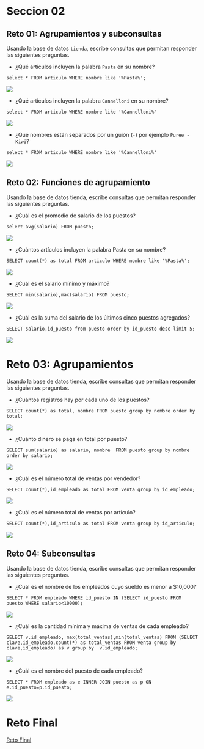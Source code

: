 # Seccion 02

## Reto 01:  Agrupamientos y subconsultas

Usando la base de datos  `tienda`, escribe consultas que permitan responder las siguientes preguntas.

-   ¿Qué artículos incluyen la palabra  `Pasta`  en su nombre?

`select * FROM articulo WHERE nombre like '%Pasta%';`

![](https://github.com/reinozab/BEDU/blob/a406d7f392e0f300bd20820ba63b84a0d75223ce/Modulo%201%20Introduccion%20a%20BD/Img/sec02rt01.png)

-   ¿Qué artículos incluyen la palabra  `Cannelloni`  en su nombre?

`select * FROM articulo WHERE nombre like '%Cannelloni%'`

![](https://github.com/reinozab/BEDU/blob/a406d7f392e0f300bd20820ba63b84a0d75223ce/Modulo%201%20Introduccion%20a%20BD/Img/sec02rt01_2.png)

-   ¿Qué nombres están separados por un guión (`-`) por ejemplo  `Puree - Kiwi`?

`select * FROM articulo WHERE nombre like '%Cannelloni%'`

![](https://github.com/reinozab/BEDU/blob/a406d7f392e0f300bd20820ba63b84a0d75223ce/Modulo%201%20Introduccion%20a%20BD/Img/sec02rt01_3.png)

## Reto 02:  Funciones de agrupamiento
Usando la base de datos tienda, escribe consultas que permitan responder las siguientes preguntas.

- ¿Cuál es el promedio de salario de los puestos?

`select avg(salario) FROM puesto;`

![](https://github.com/reinozab/BEDU/blob/23b81bd487509121340ec1d1e25891a1b8638bfa/Modulo%201%20Introduccion%20a%20BD/Img/sec02rt02_1.png)

- ¿Cuántos artículos incluyen la palabra Pasta en su nombre?

`SELECT count(*) as total FROM articulo WHERE nombre like '%Pasta%';`

![](https://github.com/reinozab/BEDU/blob/23b81bd487509121340ec1d1e25891a1b8638bfa/Modulo%201%20Introduccion%20a%20BD/Img/sec02rt02_2.png)

- ¿Cuál es el salario mínimo y máximo?

`SELECT min(salario),max(salario) FROM puesto;`

![](https://github.com/reinozab/BEDU/blob/23b81bd487509121340ec1d1e25891a1b8638bfa/Modulo%201%20Introduccion%20a%20BD/Img/sec02rt02_3.png)

- ¿Cuál es la suma del salario de los últimos cinco puestos agregados?

`SELECT salario,id_puesto from puesto order by id_puesto desc limit 5;`

![](https://github.com/reinozab/BEDU/blob/23b81bd487509121340ec1d1e25891a1b8638bfa/Modulo%201%20Introduccion%20a%20BD/Img/sec02rt02_4.png)

# Reto 03: Agrupamientos

Usando la base de datos tienda, escribe consultas que permitan responder las siguientes preguntas.

- ¿Cuántos registros hay por cada uno de los puestos?

`SELECT count(*) as total, nombre FROM puesto group by nombre order by total;`

![](https://github.com/reinozab/BEDU/blob/6459ac17ad730b22247349553007372d91eecd91/Modulo%201%20Introduccion%20a%20BD/Img/sec02rt03_1.png)

- ¿Cuánto dinero se paga en total por puesto?

`SELECT sum(salario) as salario, nombre  FROM puesto group by nombre order by salario;`

![](https://github.com/reinozab/BEDU/blob/6459ac17ad730b22247349553007372d91eecd91/Modulo%201%20Introduccion%20a%20BD/Img/sec02rt03_2.png)

- ¿Cuál es el número total de ventas por vendedor?

`SELECT count(*),id_empleado as total FROM venta group by id_empleado;`

![](https://github.com/reinozab/BEDU/blob/6459ac17ad730b22247349553007372d91eecd91/Modulo%201%20Introduccion%20a%20BD/Img/sec02rt03_3.png)

- ¿Cuál es el número total de ventas por artículo?

`SELECT count(*),id_articulo as total FROM venta group by id_articulo;`

![](https://github.com/reinozab/BEDU/blob/6459ac17ad730b22247349553007372d91eecd91/Modulo%201%20Introduccion%20a%20BD/Img/sec02rt03_4.png)

## Reto 04:  Subconsultas

Usando la base de datos tienda, escribe consultas que permitan responder las siguientes preguntas.

- ¿Cuál es el nombre de los empleados cuyo sueldo es menor a $10,000?

`SELECT * FROM empleado WHERE id_puesto IN (SELECT id_puesto FROM puesto WHERE salario<10000);`

![](https://github.com/reinozab/BEDU/blob/872b0591c3d8f08501188bb415587b6288a4122c/Modulo%201%20Introduccion%20a%20BD/Img/sec02rt04_1.png)

- ¿Cuál es la cantidad mínima y máxima de ventas de cada empleado?

`SELECT v.id_empleado, max(total_ventas),min(total_ventas) FROM (SELECT clave,id_empleado,count(*) as total_ventas FROM venta group by clave,id_empleado) as v group by 
v.id_empleado;`

![](https://github.com/reinozab/BEDU/blob/872b0591c3d8f08501188bb415587b6288a4122c/Modulo%201%20Introduccion%20a%20BD/Img/sec02rt04_2.png)

- ¿Cuál es el nombre del puesto de cada empleado?

`SELECT * FROM empleado as e INNER JOIN puesto as p ON e.id_puesto=p.id_puesto;`

![](https://github.com/reinozab/BEDU/blob/872b0591c3d8f08501188bb415587b6288a4122c/Modulo%201%20Introduccion%20a%20BD/Img/sec02rt04_3.png)

# Reto Final
 [Reto Final](https://github.com/reinozab/BEDU/blob/2c6a4d9d0dbe073b55135ebfb570239d79ab84f5/Modulo%201%20Introduccion%20a%20BD/Script/Seccion2retofinal.sql)

